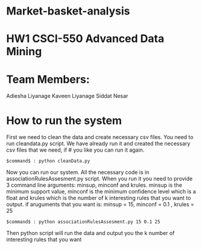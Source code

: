 # Market-basket-analysis
# HW1 CSCI-550 Advanced Data Mining

# Team Members: 
Adiesha Liyanage
Kaveen Liyanage
Siddat Nesar

# How to run the system
First we need to clean the data and create necessary csv files. You need to run cleandata.py script. We have already run it and created the necessary csv files that we need, if # you like you can run it again.

    $command$ : python cleanData.py 

Now you can run our system. All the necessary code is in associationRulesAssesment.py script. When you run it you need to provide 3 command line arguments: minsup, minconf and krules. minsup is the minimum support value, minconf is the minimum confidence level which is a float and krules which is the number of k interesting rules that you want to output.
if aruguments that you want is: minsup = 15, minconf = 0.1 , krules = 25

    $command$ : python associationRulesAssesment.py 15 0.1 25

Then python script will run the data and output you the k number of interesting rules that you want
